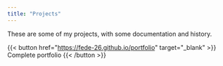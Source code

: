 ```yaml
---
title: "Projects"
---
```

These are some of my projects, with some documentation and history.

{{< button href="https://fede-26.github.io/portfolio" target="_blank" >}}
Complete portfolio
{{< /button >}}